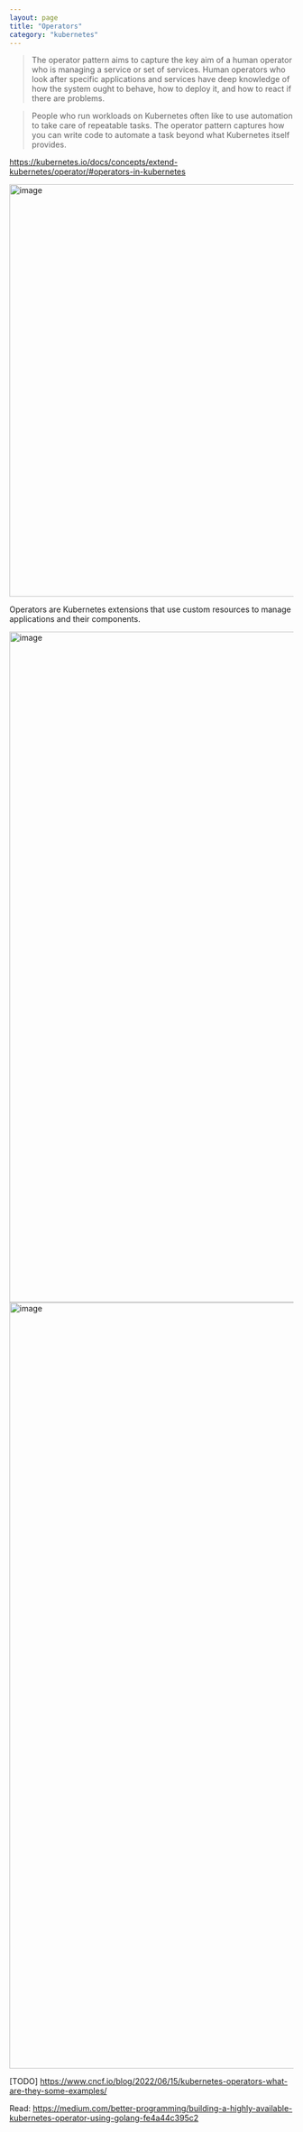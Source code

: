 ```yaml
---
layout: page
title: "Operators"
category: "kubernetes"
---
```


> The operator pattern aims to capture the key aim of a human operator who is managing a service or set of services. Human operators who look after specific applications and services have deep knowledge of how the system ought to behave, how to deploy it, and how to react if there are problems.

> People who run workloads on Kubernetes often like to use automation to take care of repeatable tasks. The operator pattern captures how you can write code to automate a task beyond what Kubernetes itself provides.

https://kubernetes.io/docs/concepts/extend-kubernetes/operator/#operators-in-kubernetes

<img width="731" alt="image" src="https://github.com/user-attachments/assets/5dca270e-7b20-4e87-b7a7-55121b0fb480" />


Operators are Kubernetes extensions that use custom resources to manage applications and their components.

<img width="1189" alt="image" src="https://github.com/user-attachments/assets/77e14f6c-5829-4ac5-88bc-5123d1772f28" />

<img width="1358" alt="image" src="https://github.com/user-attachments/assets/c01c9756-62c3-42c7-b1c6-abe93b43f04b" />



[TODO] https://www.cncf.io/blog/2022/06/15/kubernetes-operators-what-are-they-some-examples/

Read: https://medium.com/better-programming/building-a-highly-available-kubernetes-operator-using-golang-fe4a44c395c2
